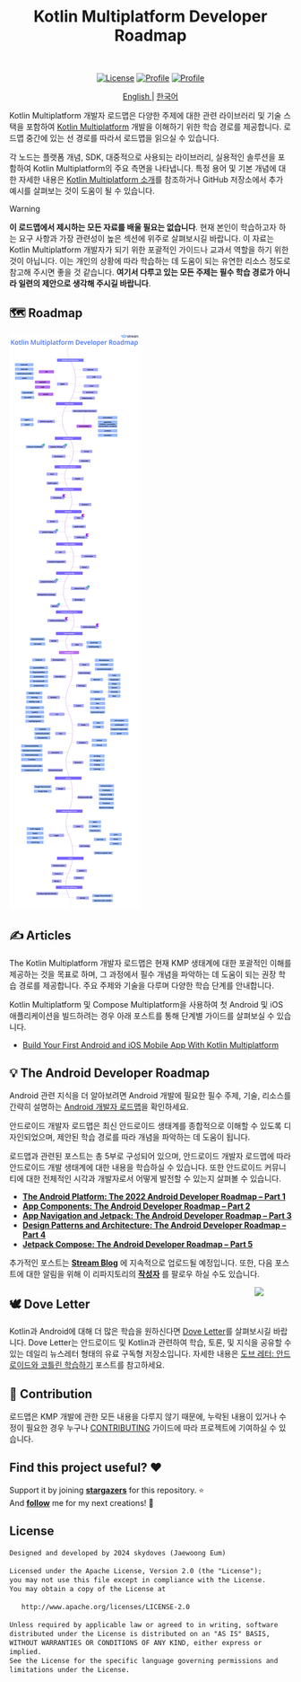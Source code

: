 <h1 align="center">Kotlin Multiplatform Developer Roadmap</h1></br>

<p align="center">
  <a href="https://opensource.org/licenses/Apache-2.0"><img alt="License" src="https://img.shields.io/badge/License-Apache%202.0-blue.svg"/></a>
  <a href="https://github.com/skydoves"><img alt="Profile" src="https://skydoves.github.io/badges/skydoves.svg"/></a>
  <a href="https://github.com/doveletter"><img alt="Profile" src="https://skydoves.github.io/badges/dove-letter.svg"/></a>
</p>

<p align="center">
<a href="/README.md" target="_blank"> English </a> | <a href="/README_KR.md" target="_blank"> 한국어 </a>
<p>

Kotlin Multiplatform 개발자 로드맵은 다양한 주제에 대한 관련 라이브러리 및 기술 스택을 포함하여 [Kotlin Multiplatform](https://kotlinlang.org/docs/multiplatform.html) 개발을 이해하기 위한 학습 경로를 제공합니다. 로드맵 중간에 있는 선 경로를 따라서 로드맵을 읽으실 수 있습니다. <br>

각 노드는 플랫폼 개념, SDK, 대중적으로 사용되는 라이브러리, 실용적인 솔루션을 포함하여 Kotlin Multiplatform의 주요 측면을 나타냅니다. 특정 용어 및 기본 개념에 대한 자세한 내용은 [Kotlin Multiplatform 소개](https://kotlinlang.org/docs/multiplatform-get-started.html)를 참조하거나 GitHub 저장소에서 추가 예시를 살펴보는 것이 도움이 될 수 있습니다. <br>

> [!WARNING]
> **이 로드맵에서 제시하는 모든 자료를 배울 필요는 없습니다**. 현재 본인이 학습하고자 하는 요구 사항과 가장 관련성이 높은 섹션에 위주로 살펴보시길 바랍니다. 이 자료는 Kotlin Multiplatform 개발자가 되기 위한 포괄적인 가이드나 교과서 역할을 하기 위한 것이 아닙니다. 이는 개인의 상황에 따라 학습하는 데 도움이 되는 유연한 리소스 정도로 참고해 주시면 좋을 것 같습니다. **여기서 다루고 있는 모든 주제는 필수 학습 경로가 아니라 일련의 제안으로 생각해 주시길 바랍니다**.

## 🗺 Roadmap

<picture>
  <source media="(prefers-color-scheme: dark)" srcset="images/dark.png">
  <img alt="Roadmap" src="images/light.png">
</picture>

## ✍️ Articles

The Kotlin Multiplatform 개발자 로드맵은 현재 KMP 생태계에 대한 포괄적인 이해를 제공하는 것을 목표로 하며, 그 과정에서 필수 개념을 파악하는 데 도움이 되는 권장 학습 경로를 제공합니다. 주요 주제와 기술을 다루며 다양한 학습 단계를 안내합니다. <br>

Kotlin Multiplatform 및 Compose Multiplatform을 사용하여 첫 Android 및 iOS 애플리케이션을 빌드하려는 경우 아래 포스트를 통해 단계별 가이드를 살펴보실 수 있습니다.

- [Build Your First Android and iOS Mobile App With Kotlin Multiplatform](https://getstream.io/blog/build-app-kotlin-multiplatform/)

## 💡 The Android Developer Roadmap

Android 관련 지식을 더 알아보려면 Android 개발에 필요한 필수 주제, 기술, 리소스를 간략히 설명하는 [Android 개발자 로드맵](https://github.com/skydoves/android-developer-roadmap)을 확인하세요.

안드로이드 개발자 로드맵은 최신 안드로이드 생태계를 종합적으로 이해할 수 있도록 디자인되었으며, 제안된 학습 경로를 따라 개념을 파악하는 데 도움이 됩니다.<br>

로드맵과 관련된 포스트는 총 5부로 구성되어 있으며, 안드로이드 개발자 로드맵에 따라 안드로이드 개발 생태계에 대한 내용을 학습하실 수 있습니다. 또한 안드로이드 커뮤니티에 대한 전체적인 시각과 개발자로서 어떻게 발전할 수 있는지 살펴볼 수 있습니다.

- **[The Android Platform: The 2022 Android Developer Roadmap – Part 1](https://getstream.io/blog/android-developer-roadmap/)**
- **[App Components: The Android Developer Roadmap – Part 2](https://getstream.io/blog/android-developer-roadmap-part-2/)**
- **[App Navigation and Jetpack: The Android Developer Roadmap – Part 3](https://getstream.io/blog/android-developer-roadmap-part-3/)**
- **[Design Patterns and Architecture: The Android Developer Roadmap – Part 4](https://getstream.io/blog/design-patterns-and-architecture-the-android-developer-roadmap-part-4/)**
- **[Jetpack Compose: The Android Developer Roadmap – Part 5](https://getstream.io/blog/android-developer-roadmap-part-5/)**

추가적인 포스트는 **[Stream Blog](https://getstream.io/blog/topic/engineering/android/)** 에 지속적으로 업로드될 예정입니다. 또한, 다음 포스트에 대한 알림을 위해 이 리파지토리의 __[작성자](https://github.com/skydoves)__ 를 팔로우 하실 수도 있습니다.

<a href="https://github.com/doveletter">
<img src="https://github.com/user-attachments/assets/b1c938ec-1bfa-4e01-9c81-bcd67f926f63" width="13%" align="right"/>
</a>

## 🕊️ Dove Letter

Kotlin과 Android에 대해 더 많은 학습을 원하신다면 [Dove Letter](https://github.com/doveletter/)를 살펴보시길 바랍니다. Dove Letter는 안드로이드 및 Kotlin과 관련하여 학습, 토론, 및 지식을 공유할 수 있는 데일리 뉴스레터 형태의 유료 구독형 저장소입니다. 자세한 내용은 [도브 레터: 안드로이드와 코틀린 학습하기](https://velog.io/@skydoves/doveletter) 포스트를 참고하세요.

## 🤝 Contribution

로드맵은 KMP 개발에 관한 모든 내용을 다루지 않기 때문에, 누락된 내용이 있거나 수정이 필요한 경우 누구나 [CONTRIBUTING](CONTRIBUTING.md) 가이드에 따라 프로젝트에 기여하실 수 있습니다.

## Find this project useful? :heart:

Support it by joining __[stargazers](https://github.com/skydoves/kmp-developer-roadmap/stargazers)__ for this repository. :star: <br>
And __[follow](https://github.com/skydoves)__ me for my next creations! 🤩

## License
```
Designed and developed by 2024 skydoves (Jaewoong Eum)

Licensed under the Apache License, Version 2.0 (the "License");
you may not use this file except in compliance with the License.
You may obtain a copy of the License at

   http://www.apache.org/licenses/LICENSE-2.0

Unless required by applicable law or agreed to in writing, software
distributed under the License is distributed on an "AS IS" BASIS,
WITHOUT WARRANTIES OR CONDITIONS OF ANY KIND, either express or implied.
See the License for the specific language governing permissions and
limitations under the License.
```
